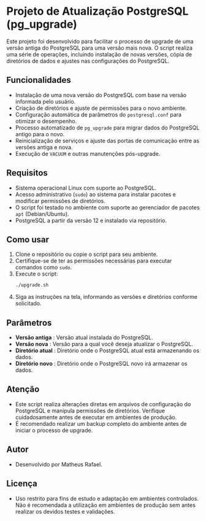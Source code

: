# Projeto de Atualização PostgreSQL (pg_upgrade)

Este projeto foi desenvolvido para facilitar o processo de upgrade de uma versão antiga do PostgreSQL para uma versão mais nova. O script realiza uma série de operações, incluindo instalação de novas versões, cópia de diretórios de dados e ajustes nas configurações do PostgreSQL.

## Funcionalidades

- Instalação de uma nova versão do PostgreSQL com base na versão informada pelo usuário.
- Criação de diretórios e ajuste de permissões para o novo ambiente.
- Configuração automática de parâmetros do `postgresql.conf` para otimizar o desempenho.
- Processo automatizado de `pg_upgrade` para migrar dados do PostgreSQL antigo para o novo.
- Reinicialização de serviços e ajuste das portas de comunicação entre as versões antiga e nova.
- Execução de `VACUUM` e outras manutenções pós-upgrade.

## Requisitos

- Sistema operacional Linux com suporte ao PostgreSQL.
- Acesso administrativo (`sudo`) ao sistema para instalar pacotes e modificar permissões de diretórios.
- O script foi testado no ambiente com suporte ao gerenciador de pacotes `apt` (Debian/Ubuntu).
- PostgreSQL a partir da versão 12 e instalado via repositório.

## Como usar

1. Clone o repositório ou copie o script para seu ambiente.
2. Certifique-se de ter as permissões necessárias para executar comandos como `sudo`.
3. Execute o script:
   ```bash
   ./upgrade.sh
   ```
4. Siga as instruções na tela, informando as versões e diretórios conforme solicitado.

## Parâmetros

* **Versão antiga** : Versão atual instalada do PostgreSQL.
* **Versão nova** : Versão para a qual você deseja atualizar o PostgreSQL.
* **Diretório atual** : Diretório onde o PostgreSQL atual está armazenando os dados.
* **Diretório novo** : Diretório onde o PostgreSQL novo irá armazenar os dados.

## Atenção

* Este script realiza alterações diretas em arquivos de configuração do PostgreSQL e manipula permissões de diretórios. Verifique cuidadosamente antes de executar em ambientes de produção.
* É recomendado realizar um backup completo do ambiente antes de iniciar o processo de upgrade.

## Autor

* Desenvolvido por Matheus Rafael.

## Licença

* Uso restrito para fins de estudo e adaptação em ambientes controlados. Não é recomendada a utilização em ambientes de produção sem antes realizar os devidos testes e validações.
